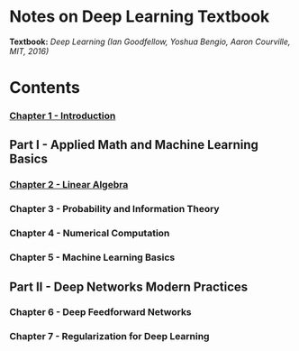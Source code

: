 # Notes on Deep Learning Textbook

**Textbook:** *Deep Learning (Ian Goodfellow, Yoshua Bengio, Aaron Courville, MIT, 2016)*  

# Contents

### [Chapter 1 - Introduction](https://github.com/Faustus-/DeepLearningNotes/raw/master/Chapter%201%20Introduction.pptx "Chapter 1")

## Part I - Applied Math and Machine Learning Basics

### [Chapter 2 - Linear Algebra](https://github.com/Faustus-/DeepLearningNotes/raw/master/Part%20I%20Applied%20Math%20and%20Machine%20Learning%20Basics/Chapter%202%20Linear%20Algebra.pptx "Chapter 2")

### Chapter 3 - Probability and Information Theory

### Chapter 4 - Numerical Computation

### Chapter 5 - Machine Learning Basics

## Part II - Deep Networks Modern Practices

### Chapter 6 - Deep Feedforward Networks

### Chapter 7 - Regularization for Deep Learning
